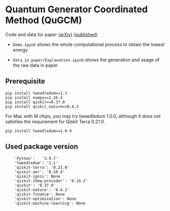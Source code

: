 # Quantum Generator Coordinated Method (QuGCM)

Code and data for paper [(arXiv)](https://arxiv.org/abs/2212.09205) [(published)](https://journals.aps.org/prresearch/abstract/10.1103/PhysRevResearch.5.023200)

 * `Demo.ipynb` shows the whole computational process to obtain the lowest energy
 
 * `Data_in_paper/Explanation.ipynb` shows the generation and usage of the raw data in paper

## Prerequisite

```text
pip install tweedledum==1.1
pip install numpy==1.26.4
pip install qiskit==0.37.0
pip install qiskit_nature==0.4.2
```

For Mac with M chips, you may try tweedledum 1.0.0, although it does not satisfies the requirement for Qiskit Terra 0.21.0.
```
pip install tweedledum==1.0.0
```

## Used package version

```
	'Python':	'3.9.7'
	'tweedledum': '1.1'
	'qiskit-terra': '0.21.0'
	'qiskit-aer': '0.10.4'
	'qiskit-ignis': None
	'qiskit-ibmq-provider': '0.19.2'
	'qiskit': '0.37.0'
	'qiskit-nature': '0.4.2'
	'qiskit-finance': None
	'qiskit-optimization': None
	'qiskit-machine-learning': None
```




